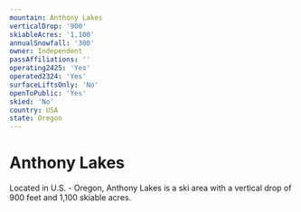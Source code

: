 ```yaml
---
mountain: Anthony Lakes
verticalDrop: '900'
skiableAcres: '1,100'
annualSnowfall: '300'
owner: Independent
passAffiliations: ''
operating2425: 'Yes'
operated2324: 'Yes'
surfaceLiftsOnly: 'No'
openToPublic: 'Yes'
skied: 'No'
country: USA
state: Oregon
---
```


# Anthony Lakes

Located in U.S. - Oregon, Anthony Lakes is a ski area with a vertical drop of 900 feet and 1,100 skiable acres.
